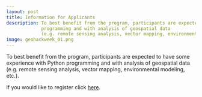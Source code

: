 ```yaml
---
layout: post
title: Information for Applicants
description: To best benefit from the program, participants are expected to have some experience with Python
             programming and with analysis of geospatial data
             (e.g. remote sensing analysis, vector mapping, environmental modeling, etc.).
image: geohackweek_01.png
---
```

To best benefit from the program, participants are expected to have some experience with Python
programming and with analysis of geospatial data
(e.g. remote sensing analysis, vector mapping, environmental modeling, etc.).

If you would like to register click [here](https://form.jotform.com/geohack/2018).

<!--Successful applicants will pay a $75 registration fee and be expected to cover lodging and travel expenses. Financial support may be available based on need.-->

